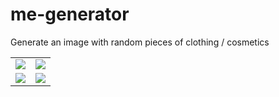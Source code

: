 # me-generator
Generate an image with random pieces of clothing / cosmetics


<table>
  <tr>
    <td><img src="https://public.vladde.net/laying.svg"></td>
    <td><img src="https://public.vladde.net/laying.svg"></td>
  </tr>
  <tr>
    <td><img src="https://public.vladde.net/laying.svg"></td>
    <td><img src="https://public.vladde.net/laying.svg"></td>
  </tr>
</table>
